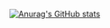 [![Anurag's GitHub stats](https://github-readme-stats.vercel.app/api?username=LuganThierry)](https://github.com/anuraghazra/github-readme-stats)

<!--
**LuganThierry/LuganThierry** is a ✨ _special_ ✨ repository because its `README.md` (this file) appears on your GitHub profile.

Here are some ideas to get you started:

- 🔭 I’m currently working on ...
- 🌱 I’m currently learning ...
- 👯 I’m looking to collaborate on ...
- 🤔 I’m looking for help with ...
- 💬 Ask me about ...
- 📫 How to reach me: ...
- 😄 Pronouns: ...
- ⚡ Fun fact: ...
-->
